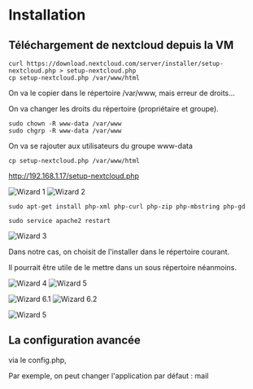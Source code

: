 # Installation

## Téléchargement de nextcloud depuis la VM

    curl https://download.nextcloud.com/server/installer/setup-nextcloud.php > setup-nextcloud.php
    cp setup-nextcloud.php /var/www/html

On va le copier dans le répertoire /var/www, mais erreur de droits...

On va changer les droits du répertoire (propriétaire et groupe).

    sudo chown -R www-data /var/www
    sudo chgrp -R www-data /var/www

On va se rajouter aux utilisateurs du groupe www-data

    cp setup-nextcloud.php /var/www/html


http://192.168.1.17/setup-nextcloud.php

![Wizard 1](wizard-1.png)
![Wizard 2](wizard-2.png)

    sudo apt-get install php-xml php-curl php-zip php-mbstring php-gd

    sudo service apache2 restart

![Wizard 3](wizard-3.png)

Dans notre cas, on choisit de l'installer dans le répertoire courant.

Il pourrait être utile de le mettre dans un sous répertoire néanmoins.

![Wizard 4](wizard-4.png)
![Wizard 5](wizard-5.png)

![Wizard 6.1](wizard-6.1.png)
![Wizard 6.2](wizard-6.2.png)

![Wizard 5](wizard-7.png)

## La configuration avancée

via le config.php,

Par exemple, on peut changer l'application par défaut : mail

